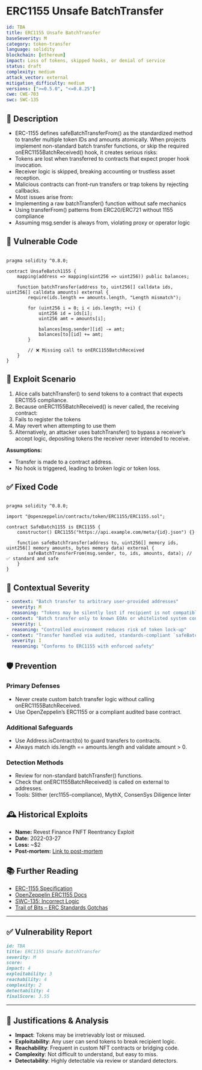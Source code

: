 # ERC1155 Unsafe BatchTransfer

```YAML
id: TBA
title: ERC1155 Unsafe BatchTransfer 
baseSeverity: M
category: token-transfer
language: solidity
blockchain: [ethereum]
impact: Loss of tokens, skipped hooks, or denial of service
status: draft
complexity: medium
attack_vector: external
mitigation_difficulty: medium
versions: [">=0.5.0", "<=0.8.25"]
cwe: CWE-703
swc: SWC-135
```

## 📝 Description

- ERC-1155 defines safeBatchTransferFrom() as the standardized method to transfer multiple token IDs and amounts atomically. When projects implement non-standard batch transfer functions, or skip the required onERC1155BatchReceived() hook, it creates serious risks:
- Tokens are lost when transferred to contracts that expect proper hook invocation.
- Receiver logic is skipped, breaking accounting or trustless asset reception.
- Malicious contracts can front-run transfers or trap tokens by rejecting callbacks.
- Most issues arise from:
- Implementing a raw batchTransfer() function without safe mechanics
- Using transferFrom() patterns from ERC20/ERC721 without 1155 compliance
- Assuming msg.sender is always from, violating proxy or operator logic

## 🚨 Vulnerable Code

```solidity

pragma solidity ^0.8.0;

contract UnsafeBatch1155 {
    mapping(address => mapping(uint256 => uint256)) public balances;

    function batchTransfer(address to, uint256[] calldata ids, uint256[] calldata amounts) external {
        require(ids.length == amounts.length, "Length mismatch");

        for (uint256 i = 0; i < ids.length; ++i) {
            uint256 id = ids[i];
            uint256 amt = amounts[i];

            balances[msg.sender][id] -= amt;
            balances[to][id] += amt;
        }

        // ❌ Missing call to onERC1155BatchReceived
    }
}
```

## 🧪 Exploit Scenario

1. Alice calls batchTransfer() to send tokens to a contract that expects ERC1155 compliance.
2. Because onERC1155BatchReceived() is never called, the receiving contract:
3. Fails to register the tokens
4. May revert when attempting to use them
5. Alternatively, an attacker uses batchTransfer() to bypass a receiver’s accept logic, depositing tokens the receiver never intended to receive.

**Assumptions:**

- Transfer is made to a contract address.
- No hook is triggered, leading to broken logic or token loss.

## ✅ Fixed Code

```solidity

pragma solidity ^0.8.0;

import "@openzeppelin/contracts/token/ERC1155/ERC1155.sol";

contract SafeBatch1155 is ERC1155 {
    constructor() ERC1155("https://api.example.com/meta/{id}.json") {}

    function safeBatchTransfer(address to, uint256[] memory ids, uint256[] memory amounts, bytes memory data) external {
        safeBatchTransferFrom(msg.sender, to, ids, amounts, data); // ✅ standard and safe
    }
}
```

## 🧭 Contextual Severity

```yaml
- context: "Batch transfer to arbitrary user-provided addresses"
  severity: M
  reasoning: "Tokens may be silently lost if recipient is not compatible"
- context: "Batch transfer only to known EOAs or whitelisted system contracts"
  severity: L
  reasoning: "Controlled environment reduces risk of token lock-up"
- context: "Transfer handled via audited, standards-compliant `safeBatchTransferFrom`"
  severity: I
  reasoning: "Conforms to ERC1155 with enforced safety"
```

## 🛡️ Prevention

### Primary Defenses

- Never create custom batch transfer logic without calling onERC1155BatchReceived.
- Use OpenZeppelin’s ERC1155 or a compliant audited base contract.

### Additional Safeguards

- Use Address.isContract(to) to guard transfers to contracts.
- Always match ids.length == amounts.length and validate amount > 0.

### Detection Methods

- Review for non-standard batchTransfer() functions.
- Check that onERC1155BatchReceived() is called on external to addresses.
- Tools: Slither (erc1155-compliance), MythX, ConsenSys Diligence linter

## 🕰️ Historical Exploits

- **Name:** Revest Finance FNFT Reentrancy Exploit 
- **Date:** 2022-03-27 
- **Loss:** ~$2 
- **Post-mortem:** [Link to post-mortem](https://blocksecteam.medium.com/revest-finance-vulnerabilities-more-than-re-entrancy-1609957b742f) 
## 📚 Further Reading

- [ERC-1155 Specification](https://eips.ethereum.org/EIPS/eip-1155) 
- [OpenZeppelin ERC1155 Docs](https://docs.openzeppelin.com/contracts/4.x/api/token/erc1155) 
- [SWC-135: Incorrect Logic](https://swcregistry.io/docs/SWC-135/)
- [Trail of Bits – ERC Standards Gotchas](https://blog.trailofbits.com/) 
  
---

## ✅ Vulnerability Report

```markdown
id: TBA
title: ERC1155 Unsafe BatchTransfer 
severity: M
score:
impact: 4       
exploitability: 3 
reachability: 4   
complexity: 2  
detectability: 4  
finalScore: 3.55
```

---

## 📄 Justifications & Analysis

- **Impact**: Tokens may be irretrievably lost or misused.
- **Exploitability**: Any user can send tokens to break recipient logic.
- **Reachability**: Frequent in custom NFT contracts or bridging code.
- **Complexity**: Not difficult to understand, but easy to miss.
- **Detectability**: Highly detectable via review or standard detectors.